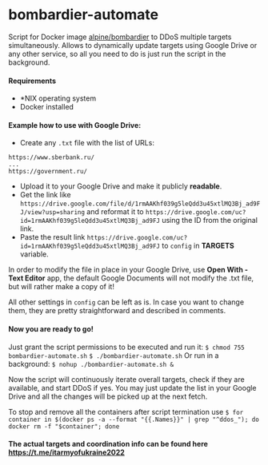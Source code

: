 
# bombardier-automate
Script for Docker image [alpine/bombardier](https://hub.docker.com/r/alpine/bombardier) to DDoS multiple targets simultaneously.  Allows to dynamically update targets using Google Drive or any other service, so all you need to do is just run the script in the background.

#### Requirements
- *NIX operating system
- Docker installed

#### Example how to use with Google Drive:
- Create any `.txt` file with the list of URLs:
```
https://www.sberbank.ru/
...
https://government.ru/
```
- Upload it to your Google Drive and make it publicly **readable**.
- Get the link like `https://drive.google.com/file/d/1rmAAKhf039g5leQdd3u45xtlMQ3Bj_ad9FJ/view?usp=sharing` and reformat it to `https://drive.google.com/uc?id=1rmAAKhf039g5leQdd3u45xtlMQ3Bj_ad9FJ`  using the ID from the original link.
- Paste the result link `https://drive.google.com/uc?id=1rmAAKhf039g5leQdd3u45xtlMQ3Bj_ad9FJ` to `config` in **TARGETS** variable.

In order to modify the file in place in your Google Drive, use **Open With - Text Editor** app, the default Google Documents will not modify the .txt file, but will rather make a copy of it!

All other settings in `config` can be left as is.
In case you want to change them, they are pretty straightforward and described in comments.

#### Now you are ready to go!
Just grant the script permissions to be executed and run it:
`$ chmod 755 bombardier-automate.sh`
`$ ./bombardier-automate.sh`
Or run in a background:
`$ nohup ./bombardier-automate.sh &`

Now the script will continuously iterate overall targets, check if they are available, and start DDoS if yes. You may just update the list in your Google Drive and all the changes will be picked up at the next fetch.

To stop and remove all the containers after script termination use
`$ for container in $(docker ps -a --format "{{.Names}}" | grep "^ddos_"); do docker rm -f "$container"; done`

#### The actual targets and coordination info can be found here https://t.me/itarmyofukraine2022
